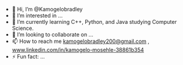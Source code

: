 - 👋 Hi, I’m @Kamogelobradley
- 👀 I’m interested in ...
- 🌱 I’m currently learning C++, Python, and Java studying Computer Science.
- 💞️ I’m looking to collaborate on ...
- 📫 How to reach me kamogelobradley200@gmail.com , www.linkedin.com/in/kamogelo-mosehle-38861b354
- ⚡ Fun fact: ...

<!---
Kamogelobradley200/Kamogelobradley200 is a ✨ special ✨ repository because its `README.md` (this file) appears on your GitHub profile.
You can click the Preview link to take a look at your changes.
--->
